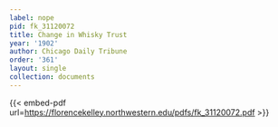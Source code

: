 ```yaml
---
label: nope
pid: fk_31120072
title: Change in Whisky Trust
year: '1902'
author: Chicago Daily Tribune
order: '361'
layout: single
collection: documents
---
```



{{< embed-pdf url=https://florencekelley.northwestern.edu/pdfs/fk_31120072.pdf >}}